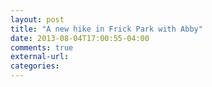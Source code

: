 ```yaml
---
layout: post
title: "A new hike in Frick Park with Abby"
date: 2013-08-04T17:00:55-04:00
comments: true
external-url: 
categories: 
---
```

